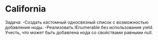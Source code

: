 # California
Задача:
-Создать кастомный односвязный список с возможностью добавления ноды.
-Реализовать IEnumerable без использования yield.
Учесть, что может быть добавлена нода со свойствами равными null.
